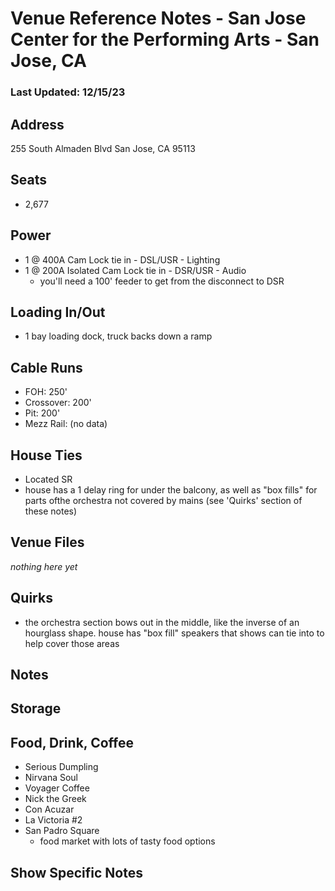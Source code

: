 # Venue Reference Notes - San Jose Center for the Performing Arts - San Jose, CA
### Last Updated: 12/15/23

## Address
255 South Almaden Blvd
San Jose, CA 95113


## Seats
* 2,677

## Power
* 1 @ 400A Cam Lock tie in - DSL/USR - Lighting
* 1 @ 200A Isolated Cam Lock tie in - DSR/USR - Audio
	* you'll need a 100' feeder to get from the disconnect to DSR


## Loading In/Out
* 1 bay loading dock, truck backs down a ramp


## Cable Runs
* FOH: 250'
* Crossover: 200'
* Pit: 200'
* Mezz Rail: (no data)


## House Ties
* Located SR
* house has a 1 delay ring for under the balcony, as well as "box fills" for parts ofthe orchestra not covered by mains (see 'Quirks' section of these notes)


## Venue Files
*nothing here yet*


## Quirks
* the orchestra section bows out in the middle, like the inverse of an hourglass shape. house has "box fill" speakers that shows can tie into to help cover those areas


## Notes


## Storage


## Food, Drink, Coffee
* Serious Dumpling
* Nirvana Soul
* Voyager Coffee
* Nick the Greek
* Con Acuzar
* La Victoria #2
* San Padro Square
	* food market with lots of tasty food options


## Show Specific Notes